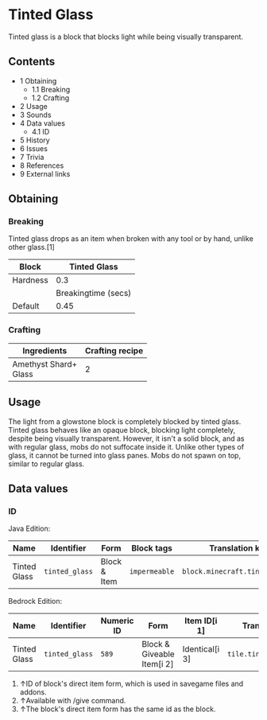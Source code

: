 # Tinted Glass
Tinted glass is a block that blocks light while being visually transparent.

## Contents
- 1 Obtaining
	- 1.1 Breaking
	- 1.2 Crafting
- 2 Usage
- 3 Sounds
- 4 Data values
	- 4.1 ID
- 5 History
- 6 Issues
- 7 Trivia
- 8 References
- 9 External links

## Obtaining
### Breaking
Tinted glass drops as an item when broken with any tool or by hand, unlike other glass.[1]

| Block    | Tinted Glass        |
|----------|---------------------|
| Hardness | 0.3                 |
|          | Breakingtime (secs) |
| Default  | 0.45                |

### Crafting
| Ingredients               | Crafting recipe |
|---------------------------|-----------------|
| Amethyst Shard+<br/>Glass | 2               |

## Usage
The light from a glowstone block is completely blocked by tinted glass.
Tinted glass behaves like an opaque block, blocking light completely, despite being visually transparent. However, it isn't a solid block, and as with regular glass, mobs do not suffocate inside it. Unlike other types of glass, it cannot be turned into glass panes. Mobs do not spawn on top, similar to regular glass.

## Data values
### ID
Java Edition:

| Name         | Identifier     | Form         | Block tags    | Translation key                |
|--------------|----------------|--------------|---------------|--------------------------------|
| Tinted Glass | `tinted_glass` | Block & Item | `impermeable` | `block.minecraft.tinted_glass` |

Bedrock Edition:

| Name         | Identifier     | Numeric ID | Form                       | Item ID[i 1]   | Translation key          |
|--------------|----------------|------------|----------------------------|----------------|--------------------------|
| Tinted Glass | `tinted_glass` | `589`      | Block & Giveable Item[i 2] | Identical[i 3] | `tile.tinted_glass.name` |

1. ↑ID of block's direct item form, which is used in savegame files and addons.
2. ↑Available with /give command.
3. ↑The block's direct item form has the same id as the block.


